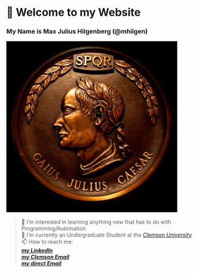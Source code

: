 # 👋 Welcome to my Website
### My Name is Max Julius Hilgenberg (@mhilgen)

![mhilgen Coin](/images/coins.jpeg)

> 👀 I’m interested in learning anything new that has to do with Programming/Automation<br>
> 🐯 I’m currently an Undergraduate Student at the *[Clemson University](http://www.clemson.edu)* <br>
> 📫 How to reach me: <br>
>   ***[my LinkedIn](www.linkedin.com/in/mjhilgenberg)***<br>
>   ***[my Clemson Email](mhilgen@g.clemson.edu)***<br>
>   ***[my direct Email](max.hilgenberg@gmx.net)***<br>
